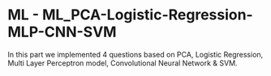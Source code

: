 # ML - ML_PCA-Logistic-Regression-MLP-CNN-SVM

In this part we implemented 4 questions based on PCA, Logistic Regression, Multi Layer Perceptron model, Convolutional Neural Network & SVM.


